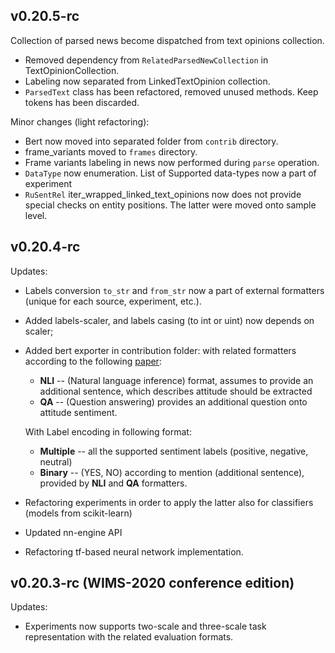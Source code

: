 ## v0.20.5-rc

Collection of parsed news become dispatched from text opinions collection.
* Removed dependency from `RelatedParsedNewCollection` in TextOpinionCollection.
* Labeling now separated from LinkedTextOpinion collection.
* `ParsedText` class has been refactored, removed unused methods. Keep tokens has been discarded.

Minor changes (light refactoring):

* Bert now moved into separated folder from `contrib` directory.
* frame_variants moved to `frames` directory.
* Frame variants labeling in news now performed during `parse` operation.
* `DataType` now enumeration. List of Supported data-types now a part of experiment
* `RuSentRel` iter_wrapped_linked_text_opinions now does not provide special checks on entity positions. 
The latter were moved onto sample level.

## v0.20.4-rc
Updates:
* Labels conversion `to_str` and `from_str` now a part of external formatters (unique for each source, experiment, etc.).
* Added labels-scaler, and labels casing (to int or uint) now depends on scaler;
* Added bert exporter in contribution folder: with related formatters according to the following 
[paper](https://www.aclweb.org/anthology/N19-1035.pdf): 
    * **NLI** -- (Natural language inference) format, assumes to provide an additional sentence, which describes 
    attitude should be extracted
    * **QA** -- (Question answering) provides an additional question onto attitude sentiment.
    
   With Label encoding in following format:
   * **Multiple** -- all the supported sentiment labels (positive, negative, neutral)
   * **Binary** -- (YES, NO) according to mention (additional sentence), provided by **NLI** and **QA** formatters.

* Refactoring experiments in order to apply the latter also for classifiers (models from scikit-learn)
* Updated nn-engine API
* Refactoring tf-based neural network implementation.

## v0.20.3-rc (WIMS-2020 conference edition)

Updates:

* Experiments now supports two-scale and three-scale task representation with the related evaluation formats.


